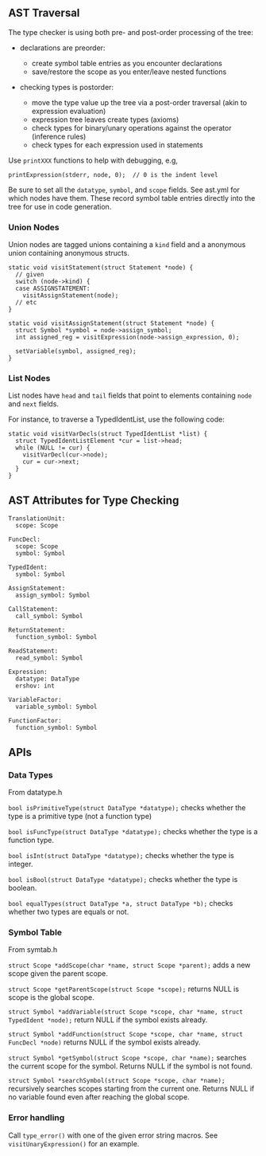 ## AST Traversal

The type checker is using both pre- and post-order processing of the tree:

- declarations are preorder:

  - create symbol table entries as you encounter declarations
  - save/restore the scope as you enter/leave nested functions

- checking types is postorder:

    - move the type value up the tree via a post-order traversal (akin to expression evaluation)
    - expression tree leaves create types (axioms)
    - check types for binary/unary operations against the operator (inference rules)
    - check types for each expression used in statements

Use `printXXX` functions to help with debugging, e.g,

    printExpression(stderr, node, 0);  // 0 is the indent level

Be sure to set all the `datatype`, `symbol`, and `scope` fields.  See
ast.yml for which nodes have them.  These record symbol table entries
directly into the tree for use in code generation.


### Union Nodes

Union nodes are tagged unions containing a `kind` field and a
anonymous union containing anonymous structs.

    static void visitStatement(struct Statement *node) {
      // given
      switch (node->kind) {
      case ASSIGNSTATEMENT:
        visitAssignStatement(node);
      // etc
    }

    static void visitAssignStatement(struct Statement *node) {
      struct Symbol *symbol = node->assign_symbol;
      int assigned_reg = visitExpression(node->assign_expression, 0);

      setVariable(symbol, assigned_reg);
    }


### List Nodes

List nodes have `head` and `tail` fields that point to elements
containing `node` and `next` fields.

For instance, to traverse a TypedIdentList, use the following code:

    static void visitVarDecls(struct TypedIdentList *list) {
      struct TypedIdentListElement *cur = list->head;
      while (NULL != cur) {
        visitVarDecl(cur->node);
        cur = cur->next;
      }
    }


## AST Attributes for Type Checking

    TranslationUnit:
      scope: Scope
      
    FuncDecl:
      scope: Scope
      symbol: Symbol
      
    TypedIdent:
      symbol: Symbol

    AssignStatement:
      assign_symbol: Symbol
      
    CallStatement:
      call_symbol: Symbol
      
    ReturnStatement:
      function_symbol: Symbol
      
    ReadStatement:
      read_symbol: Symbol
          
    Expression:
      datatype: DataType
      ershov: int
      
    VariableFactor:
      variable_symbol: Symbol
      
    FunctionFactor:
      function_symbol: Symbol

## APIs

### Data Types

From datatype.h

`bool isPrimitiveType(struct DataType *datatype);` checks whether the type is a primitive type (not a function type)

`bool isFuncType(struct DataType *datatype);` checks whether the type is a function type.

`bool isInt(struct DataType *datatype);` checks whether the type is integer.

`bool isBool(struct DataType *datatype);` checks whether the type is boolean.

`bool equalTypes(struct DataType *a, struct DataType *b);` checks whether two types are equals or not.


### Symbol Table

From symtab.h

`struct Scope *addScope(char *name, struct Scope *parent);` adds a new scope given the parent scope.

`struct Scope *getParentScope(struct Scope *scope);`  returns NULL is scope is the global scope.

`struct Symbol *addVariable(struct Scope *scope, char *name, struct TypedIdent *node);`  return NULL if the symbol exists already.

`struct Symbol *addFunction(struct Scope *scope, char *name, struct FuncDecl *node)`  returns NULL if the symbol exists already.

`struct Symbol *getSymbol(struct Scope *scope, char *name);` searches
the current scope for the symbol.  Returns NULL if the symbol is not
found.


`struct Symbol *searchSymbol(struct Scope *scope, char *name);`
recursively searches scopes starting from the current one.  Returns
NULL if no variable found even after reaching the global scope.

### Error handling

Call `type_error()` with one of the given error string macros.  See `visitUnaryExpression()` for an example.
